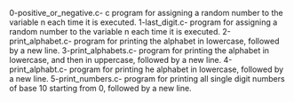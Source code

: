 0-positive_or_negative.c- c program for assigning a random number to the variable n each time it is executed. 
1-last_digit.c- program for assigning a random number to the variable n each time it is executed. 
2-print_alphabet.c- program for printing the alphabet in lowercase, followed by a new line.
3-print_alphabets.c- program for printing the alphabet in lowercase, and then in uppercase, followed by a new line.
4-print_alphabt.c- program for printing he alphabet in lowercase, followed by a new line.
5-print_numbers.c- program for printing all single digit numbers of base 10 starting from 0, followed by a new line.

